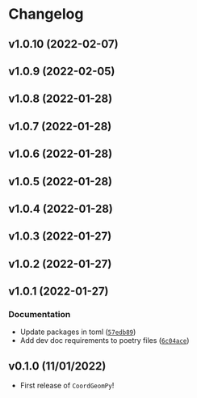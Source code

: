 # Changelog

<!--next-version-placeholder-->

## v1.0.10 (2022-02-07)


## v1.0.9 (2022-02-05)


## v1.0.8 (2022-01-28)


## v1.0.7 (2022-01-28)


## v1.0.6 (2022-01-28)


## v1.0.5 (2022-01-28)


## v1.0.4 (2022-01-28)


## v1.0.3 (2022-01-27)


## v1.0.2 (2022-01-27)


## v1.0.1 (2022-01-27)
### Documentation
* Update packages in toml ([`57edb89`](https://github.com/UBC-MDS/coordgeompy/commit/57edb89cac9215772c8200554ac46aa7ff89bbcf))
* Add dev doc requirements to poetry files ([`6c04ace`](https://github.com/UBC-MDS/coordgeompy/commit/6c04ace3229b6668ce71bf3328fca4073c3705b6))

## v0.1.0 (11/01/2022)

- First release of `CoordGeomPy`!